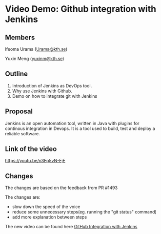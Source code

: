 # Video Demo: Github integration with Jenkins

## Members
Ifeoma Urama (Urama@kth.se)

Yuxin Meng (yuxinm@kth.se)

## Outline
1. Introduction of Jenkins as DevOps tool.
2. Why use Jenkins with Github.
3. Demo on how to integrate git with Jenkins

## Proposal
Jenkins is an open automation tool, written in Java with plugins for  continous integration in Devops. It is a tool used to build, test and deploy a reliable software.

## Link of the video

https://youtu.be/n3Fp5vN-EjE


## Changes
The changes are based on the feedback from PR #1493 

The changes are:
- slow down the speed of the voice
- reduce some unnecessary steps(eg. running the "git status" command)
- add more explanation between steps 

The new video can be found here [GitHub Integration with Jenkins](https://youtu.be/n3Fp5vN-EjE)
